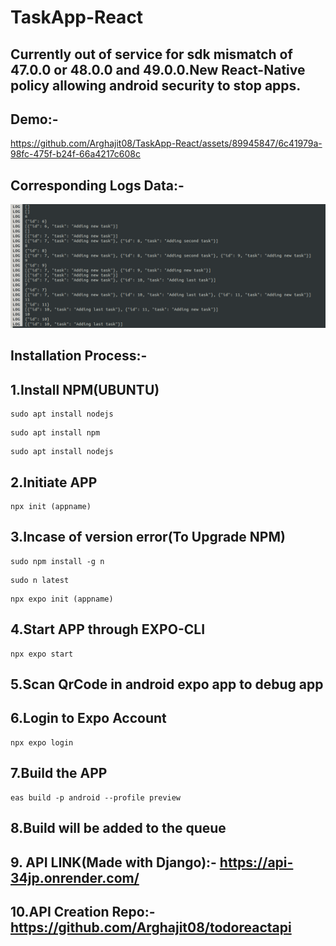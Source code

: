 # TaskApp-React
## Currently out of service for sdk mismatch of 47.0.0 or 48.0.0 and 49.0.0.New React-Native policy allowing android security to stop apps.
## Demo:-
https://github.com/Arghajit08/TaskApp-React/assets/89945847/6c41979a-98fc-475f-b24f-66a4217c608c
## Corresponding Logs Data:-
<center>
<img src="img.png" alt="logs-data">
</center>




## Installation Process:-
## 1.Install NPM(UBUNTU)
```
sudo apt install nodejs
```
```
sudo apt install npm
```
```
sudo apt install nodejs
```
## 2.Initiate APP
```
npx init (appname)
```
## 3.Incase of version error(To Upgrade NPM)
```
sudo npm install -g n
```
```
sudo n latest
```
```
npx expo init (appname)
```
## 4.Start APP through EXPO-CLI
```
npx expo start
```
## 5.Scan QrCode in android expo app to debug app 
## 6.Login to Expo Account
```
npx expo login
```
## 7.Build the APP
```
eas build -p android --profile preview
```
## 8.Build will be added to the queue

## 9. API LINK(Made with Django):- https://api-34jp.onrender.com/

## 10.API Creation Repo:- https://github.com/Arghajit08/todoreactapi
